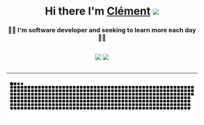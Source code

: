 <h1 align="center">Hi there I'm <a href="https://igorcbraz.engineer/">Clément</a> <img src="https://github.com/TheDudeThatCode/TheDudeThatCode/raw/master/Assets/Hi.gif" width="5%"></h1>
<h3 align="center"> 👨‍💻 I'm software developer and seeking to learn more each day 👨‍💻</h3>

<br>

<div align="center">
  <img height="160em" src="https://github-readme-stats.vercel.app/api?username=wSkilzz&show_icons=true&theme=blueberry&rank_icon=github" style="max-width:100%;">
  <img height="160em" src="https://github-readme-stats.vercel.app/api/top-langs/?username=wSkilzz&layout=compact&theme=blueberry&hide=php" style="max-width:100%;">
</div>

<br>



<hr>
<p align="center">

  ![Snake animation](https://github.com/Igorcbraz/Igorcbraz/blob/output/github-contribution-grid-snake.svg)
  
